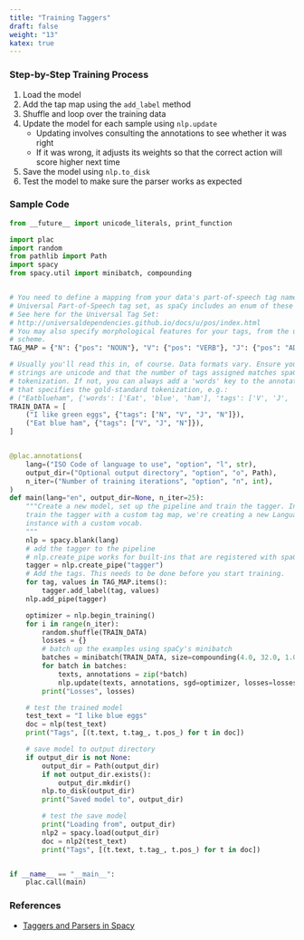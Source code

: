 ```yaml
---
title: "Training Taggers"
draft: false
weight: "13"
katex: true
---
```


### Step-by-Step Training Process
1. Load the model
2. Add the tap map using the `add_label` method
3. Shuffle and loop over the training data
4. Update the model for each sample using `nlp.update`
	- Updating involves consulting the annotations to see whether it was right
	- If it was wrong, it adjusts its weights so that the correct action will score higher next time
5. Save the model using `nlp.to_disk`
6. Test the model to make sure the parser works as expected

### Sample Code

```python
from __future__ import unicode_literals, print_function

import plac
import random
from pathlib import Path
import spacy
from spacy.util import minibatch, compounding


# You need to define a mapping from your data's part-of-speech tag names to the
# Universal Part-of-Speech tag set, as spaCy includes an enum of these tags.
# See here for the Universal Tag Set:
# http://universaldependencies.github.io/docs/u/pos/index.html
# You may also specify morphological features for your tags, from the universal
# scheme.
TAG_MAP = {"N": {"pos": "NOUN"}, "V": {"pos": "VERB"}, "J": {"pos": "ADJ"}}

# Usually you'll read this in, of course. Data formats vary. Ensure your
# strings are unicode and that the number of tags assigned matches spaCy's
# tokenization. If not, you can always add a 'words' key to the annotations
# that specifies the gold-standard tokenization, e.g.:
# ("Eatblueham", {'words': ['Eat', 'blue', 'ham'], 'tags': ['V', 'J', 'N']})
TRAIN_DATA = [
    ("I like green eggs", {"tags": ["N", "V", "J", "N"]}),
    ("Eat blue ham", {"tags": ["V", "J", "N"]}),
]


@plac.annotations(
    lang=("ISO Code of language to use", "option", "l", str),
    output_dir=("Optional output directory", "option", "o", Path),
    n_iter=("Number of training iterations", "option", "n", int),
)
def main(lang="en", output_dir=None, n_iter=25):
    """Create a new model, set up the pipeline and train the tagger. In order to
    train the tagger with a custom tag map, we're creating a new Language
    instance with a custom vocab.
    """
    nlp = spacy.blank(lang)
    # add the tagger to the pipeline
    # nlp.create_pipe works for built-ins that are registered with spaCy
    tagger = nlp.create_pipe("tagger")
    # Add the tags. This needs to be done before you start training.
    for tag, values in TAG_MAP.items():
        tagger.add_label(tag, values)
    nlp.add_pipe(tagger)

    optimizer = nlp.begin_training()
    for i in range(n_iter):
        random.shuffle(TRAIN_DATA)
        losses = {}
        # batch up the examples using spaCy's minibatch
        batches = minibatch(TRAIN_DATA, size=compounding(4.0, 32.0, 1.001))
        for batch in batches:
            texts, annotations = zip(*batch)
            nlp.update(texts, annotations, sgd=optimizer, losses=losses)
        print("Losses", losses)

    # test the trained model
    test_text = "I like blue eggs"
    doc = nlp(test_text)
    print("Tags", [(t.text, t.tag_, t.pos_) for t in doc])

    # save model to output directory
    if output_dir is not None:
        output_dir = Path(output_dir)
        if not output_dir.exists():
            output_dir.mkdir()
        nlp.to_disk(output_dir)
        print("Saved model to", output_dir)

        # test the save model
        print("Loading from", output_dir)
        nlp2 = spacy.load(output_dir)
        doc = nlp2(test_text)
        print("Tags", [(t.text, t.tag_, t.pos_) for t in doc])


if __name__ == "__main__":
    plac.call(main)
```

### References
- [Taggers and Parsers in Spacy](https://spacy.io/usage/training#tagger-parser)

